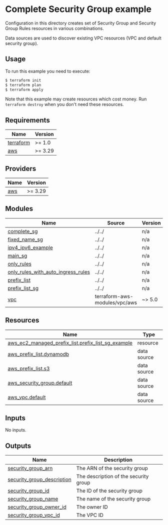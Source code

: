 # Complete Security Group example

Configuration in this directory creates set of Security Group and Security Group Rules resources in various combinations.

Data sources are used to discover existing VPC resources (VPC and default security group).

## Usage

To run this example you need to execute:

```bash
$ terraform init
$ terraform plan
$ terraform apply
```

Note that this example may create resources which cost money. Run `terraform destroy` when you don't need these resources.

<!-- BEGINNING OF PRE-COMMIT-TERRAFORM DOCS HOOK -->
## Requirements

| Name | Version |
|------|---------|
| <a name="requirement_terraform"></a> [terraform](#requirement\_terraform) | >= 1.0 |
| <a name="requirement_aws"></a> [aws](#requirement\_aws) | >= 3.29 |

## Providers

| Name | Version |
|------|---------|
| <a name="provider_aws"></a> [aws](#provider\_aws) | >= 3.29 |

## Modules

| Name | Source | Version |
|------|--------|---------|
| <a name="module_complete_sg"></a> [complete\_sg](#module\_complete\_sg) | ../../ | n/a |
| <a name="module_fixed_name_sg"></a> [fixed\_name\_sg](#module\_fixed\_name\_sg) | ../../ | n/a |
| <a name="module_ipv4_ipv6_example"></a> [ipv4\_ipv6\_example](#module\_ipv4\_ipv6\_example) | ../../ | n/a |
| <a name="module_main_sg"></a> [main\_sg](#module\_main\_sg) | ../../ | n/a |
| <a name="module_only_rules"></a> [only\_rules](#module\_only\_rules) | ../../ | n/a |
| <a name="module_only_rules_with_auto_ingress_rules"></a> [only\_rules\_with\_auto\_ingress\_rules](#module\_only\_rules\_with\_auto\_ingress\_rules) | ../../ | n/a |
| <a name="module_prefix_list"></a> [prefix\_list](#module\_prefix\_list) | ../../ | n/a |
| <a name="module_prefix_list_sg"></a> [prefix\_list\_sg](#module\_prefix\_list\_sg) | ../../ | n/a |
| <a name="module_vpc"></a> [vpc](#module\_vpc) | terraform-aws-modules/vpc/aws | ~> 5.0 |

## Resources

| Name | Type |
|------|------|
| [aws_ec2_managed_prefix_list.prefix_list_sg_example](https://registry.terraform.io/providers/hashicorp/aws/latest/docs/resources/ec2_managed_prefix_list) | resource |
| [aws_prefix_list.dynamodb](https://registry.terraform.io/providers/hashicorp/aws/latest/docs/data-sources/prefix_list) | data source |
| [aws_prefix_list.s3](https://registry.terraform.io/providers/hashicorp/aws/latest/docs/data-sources/prefix_list) | data source |
| [aws_security_group.default](https://registry.terraform.io/providers/hashicorp/aws/latest/docs/data-sources/security_group) | data source |
| [aws_vpc.default](https://registry.terraform.io/providers/hashicorp/aws/latest/docs/data-sources/vpc) | data source |

## Inputs

No inputs.

## Outputs

| Name | Description |
|------|-------------|
| <a name="output_security_group_arn"></a> [security\_group\_arn](#output\_security\_group\_arn) | The ARN of the security group |
| <a name="output_security_group_description"></a> [security\_group\_description](#output\_security\_group\_description) | The description of the security group |
| <a name="output_security_group_id"></a> [security\_group\_id](#output\_security\_group\_id) | The ID of the security group |
| <a name="output_security_group_name"></a> [security\_group\_name](#output\_security\_group\_name) | The name of the security group |
| <a name="output_security_group_owner_id"></a> [security\_group\_owner\_id](#output\_security\_group\_owner\_id) | The owner ID |
| <a name="output_security_group_vpc_id"></a> [security\_group\_vpc\_id](#output\_security\_group\_vpc\_id) | The VPC ID |
<!-- END OF PRE-COMMIT-TERRAFORM DOCS HOOK -->
